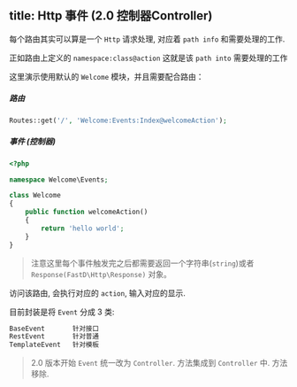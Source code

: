 title: Http 事件 (2.0 控制器Controller)
---
每个路由其实可以算是一个 `Http` 请求处理, 对应着 `path info` 和需要处理的工作.

正如路由上定义的 `namespace:class@action` 这就是该 `path into` 需要处理的工作

这里演示使用默认的 `Welcome` 模块，并且需要配合路由：

##### 路由

```php
Routes::get('/', 'Welcome:Events:Index@welcomeAction');
```

##### 事件 (控制器)
```php
<?php

namespace Welcome\Events;

class Welcome
{
    public function welcomeAction()
    {
    	return 'hello world';
    }
}
```

> 注意这里每个事件触发完之后都需要返回一个字符串(`string`)或者 `Response(FastD\Http\Response)` 对象。

访问该路由, 会执行对应的 `action`, 输入对应的显示.

目前封装是将 `Event` 分成 3 类:

```php
BaseEvent       针对接口
RestEvent       针对普通
TemplateEvent   针对模板
```

> 2.0 版本开始 `Event` 统一改为 `Controller`. 方法集成到 `Controller` 中. 方法移除.
